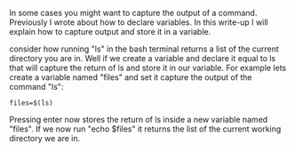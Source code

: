 In some cases you might want to capture the output of a command. 
Previously I wrote about how to declare variables. In this write-up
I will explain how to capture output and store it in a variable.


consider how running "ls" in the bash terminal returns a list of 
the current directory you are in. Well if we create a variable and
declare it equal to ls that will capture the return of ls and store
it in our variable. For example lets create a variable named "files"
and set it capture the output of the command "ls":

    files=$(ls)

Pressing enter now stores the return of ls inside a new variable
named "files". If we now run "echo $files" it returns the list of 
the current working directory we are in.